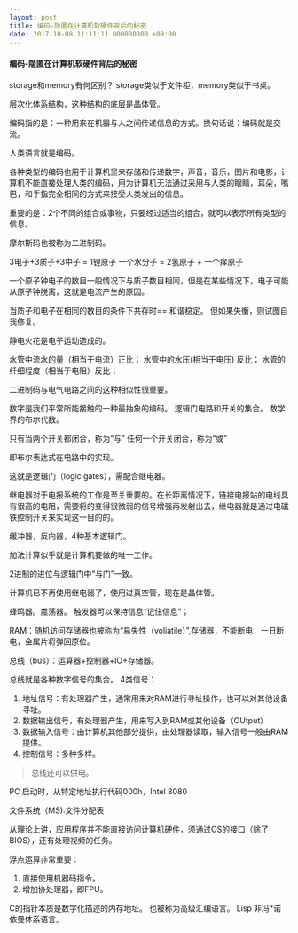 ```yaml
---
layout: post
title: 编码-隐匿在计算机软硬件背后的秘密
date: 2017-10-08 11:11:11.000000000 +09:00
---
```

#### 编码-隐匿在计算机软硬件背后的秘密

storage和memory有何区别？
storage类似于文件柜，memory类似于书桌。

层次化体系结构，这种结构的底层是晶体管。

编码指的是：一种用来在机器与人之间传递信息的方式。换句话说：编码就是交流。

人类语言就是编码。

各种类型的编码也用于计算机里来存储和传递数字，声音，音乐，图片和电影，计算机不能直接处理人类的编码，用为计算机无法通过采用与人类的眼睛，耳朵，嘴巴，和手指完全相同的方式来接受人类发出的信息。

重要的是：2个不同的组合或事物，只要经过适当的组合，就可以表示所有类型的信息。

摩尔斯码也被称为二进制码。

3电子+3质子+3中子 = 1锂原子
一个水分子 = 2氢原子 + 一个痒原子

一个原子钟电子的数目一般情况下与质子数目相同，但是在某些情况下，电子可能从原子钟脱离，这就是电流产生的原因。

当质子和电子在相同的数目的条件下共存时== 和谐稳定。
但如果失衡，则试图自我修复。

静电火花是电子运动造成的。

水管中流水的量（相当于电流）正比；
水管中的水压(相当于电压) 反比；
水管的纤细程度（相当于电阻）反比；

二进制码与电气电路之间的这种相似性很重要。

数字是我们平常所能接触的一种最抽象的编码。
逻辑门电路和开关的集合。
数学界的布尔代数。

只有当两个开关都闭合，称为“与”
任何一个开关闭合，称为“或”

即布尔表达式在电路中的实现。

这就是逻辑门（logic gates），需配合继电器。

继电器对于电报系统的工作是至关重要的。在长距离情况下，链接电报站的电线具有很高的电阻，需要将的变得很微弱的信号增强再发射出去，继电器就是通过电磁铁控制开关来实现这一目的的。

缓冲器，反向器，4种基本逻辑门。

加法计算似乎就是计算机要做的唯一工作。

2进制的进位与逻辑门中“与门”一致。

计算机已不再使用继电器了，使用过真空管，现在是晶体管。

蜂鸣器。震荡器。
触发器可以保持信息“记住信息”；

RAM：随机访问存储器也被称为“易失性（voliatile）”,存储器，不能断电，一日断电，金属片将弹回原位。

总线（bus）：运算器+控制器+IO+存储器。

总线就是各种数字信号的集合。
4类信号：
1. 地址信号：有处理器产生，通常用来对RAM进行寻址操作，也可以对其他设备寻址。
2. 数据输出信号，有处理器产生，用来写入到RAM或其他设备（OUtput）
3. 数据输入信号：由计算机其他部分提供，由处理器读取，输入信号一般由RAM提供。
4. 控制信号：多种多样。

> 总线还可以供电。

PC 启动时，从特定地址执行代码000h，Intel 8080

文件系统（MS):文件分配表

从理论上讲，应用程序并不能直接访问计算机硬件，须通过OS的接口（除了BIOS），还有处理视频的任务。


浮点运算非常重要：
1. 直接使用机器码指令。
2. 增加协处理器，即FPU。


C的指针本质是数字化描述的内存地址。
也被称为高级汇编语言。
Lisp 非冯*诺依曼体系语言。




























































